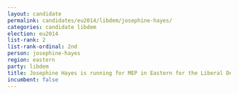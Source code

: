 ```yaml
---
layout: candidate
permalink: candidates/eu2014/libdem/josephine-hayes/
categories: candidate libdem
election: eu2014
list-rank: 2
list-rank-ordinal: 2nd
person: josephine-hayes
region: eastern
party: libdem
title: Josephine Hayes is running for MEP in Eastern for the Liberal Democrats
incumbent: false
---
```

